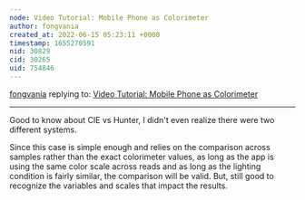 ```yaml
---
node: Video Tutorial: Mobile Phone as Colorimeter
author: fongvania
created_at: 2022-06-15 05:23:11 +0000
timestamp: 1655270591
nid: 30829
cid: 30265
uid: 754846
---
```




[fongvania](../profile/fongvania) replying to: [Video Tutorial: Mobile Phone as Colorimeter](../notes/fongvania/05-20-2022/video-tutorial-mobile-phone-as-colorimeter)

----
Good to know about CIE vs Hunter, I didn't even realize there were two different systems.

Since this case is simple enough and relies on the comparison across samples rather than the exact colorimeter values, as long as the app is using the same color scale across reads and as long as the lighting condition is fairly similar, the comparison will be valid. But, still good to recognize the variables and scales that impact the results.